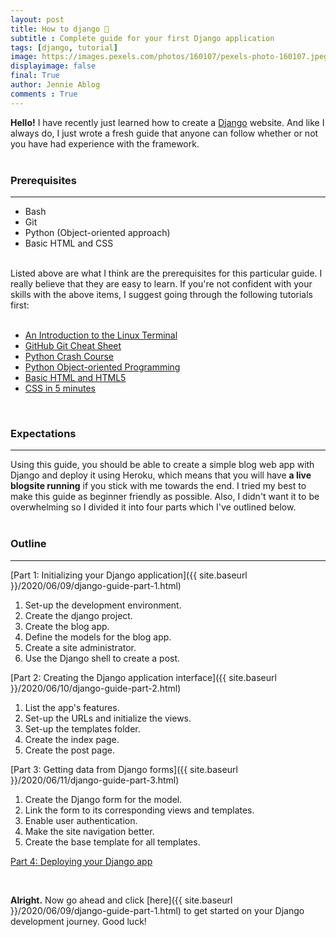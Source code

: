 ```yaml
---
layout: post
title: How to django 💃
subtitle : Complete guide for your first Django application
tags: [django, tutorial]
image: https://images.pexels.com/photos/160107/pexels-photo-160107.jpeg?auto=compress&cs=tinysrgb&dpr=2&h=650&w=940
displayimage: false
final: True
author: Jennie Ablog
comments : True
---
```


<!-- INTRODUCTION -->

**Hello!** I have recently just learned how to create a [Django](https://djangoproject.com) website. And like I always do, I just wrote a fresh guide that anyone can follow whether or not you have had experience with the framework.<br><br>

### Prerequisites
***
- Bash
- Git
- Python (Object-oriented approach)
- Basic HTML and CSS
<br><br>

Listed above are what I think are the prerequisites for this particular guide. I really believe that they are easy to learn. If you're not confident with your skills with the above items, I suggest going through the following tutorials first: <br><br>

- [An Introduction to the Linux Terminal](https://www.digitalocean.com/community/tutorials/an-introduction-to-the-linux-terminal)
- [GitHub Git Cheat Sheet](https://github.github.com/training-kit/downloads/github-git-cheat-sheet/)
- [Python Crash Course](https://www.freecodecamp.org/news/python-crash-course/)
- [Python Object-oriented Programming](https://www.programiz.com/python-programming/object-oriented-programming)
- [Basic HTML and HTML5](https://www.freecodecamp.org/learn/responsive-web-design/basic-html-and-html5/)
- [CSS in 5 minutes](https://www.freecodecamp.org/news/get-started-with-css-in-5-minutes-e0804813fc3e/)

<br>

### Expectations
***
Using this guide, you should be able to create a simple blog web app with Django and deploy it using Heroku, which means that you will have **a live blogsite running** if you stick with me towards the end. I tried my best to make this guide as beginner friendly as possible. Also, I didn't want it to be overwhelming so I divided it into four parts which I've outlined below.<br><br>

### Outline
***
[Part 1: Initializing your Django application]({{ site.baseurl }}/2020/06/09/django-guide-part-1.html) 

1. Set-up the development environment.
2. Create the django project.
3. Create the blog app.
4. Define the models for the blog app.
5. Create a site administrator.
6. Use the Django shell to create a post.

[Part 2: Creating the Django application interface]({{ site.baseurl }}/2020/06/10/django-guide-part-2.html)

1. List the app's features.
2. Set-up the URLs and initialize the views.
3. Set-up the templates folder.
4. Create the index page.
5. Create the post page.

[Part 3: Getting data from Django forms]({{ site.baseurl }}/2020/06/11/django-guide-part-3.html)

1. Create the Django form for the model.
2. Link the form to its corresponding views and templates.
3. Enable user authentication.
4. Make the site navigation better.
5. Create the base template for all templates.

[Part 4: Deploying your Django app]()


<br>

**Alright.** Now go ahead and click [here]({{ site.baseurl }}/2020/06/09/django-guide-part-1.html) to get started on your Django development journey. Good luck!
